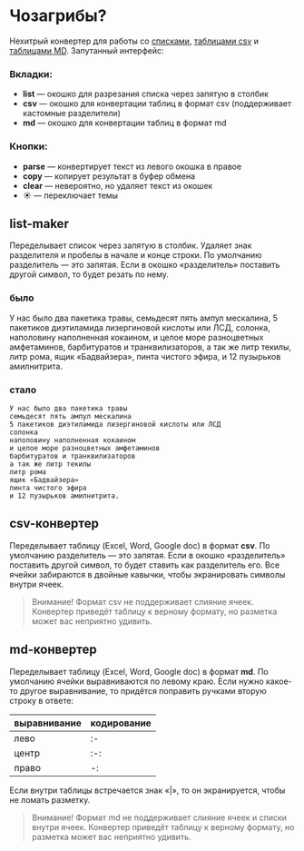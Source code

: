 
# Чозагрибы?

Нехитрый конвертер для работы со [списками](#list-maker), [таблицами csv](#csv-конвертер) и [таблицами MD](#md-конвертер). Запутанный интерфейс:

### Вкладки:

* **list** — окошко для разрезания списка через запятую в столбик
* **csv** — окошко для конвертации таблиц в формат csv (поддерживает кастомные разделители)
* **md** — окошко для конвертации таблиц в формат md


### Кнопки:

* **parse** — конвертирует текст из левого окошка в правое
* **copy** — копирует результат в буфер обмена
* **clear**  — невероятно, но удаляет текст из окошек
* ☀️ — переключает темы



## list-maker

Переделывает список через запятую в столбик. Удаляет знак разделителя и пробелы в начале и конце строки. По умолчанию разделитель — это запятая. Если в окошко «разделитель» поставить другой символ, то будет резать по нему.

### было
У нас было два пакетика травы, семьдесят пять ампул мескалина, 5 пакетиков диэтиламида лизергиновой кислоты или ЛСД, солонка, наполовину наполненная кокаином, и целое море разноцветных амфетаминов, барбитуратов и транквилизаторов, а так же литр текилы, литр рома, ящик «Бадвайзера», пинта чистого эфира, и 12 пузырьков амилнитрита.

### стало
```
У нас было два пакетика травы
семьдесят пять ампул мескалина
5 пакетиков диэтиламида лизергиновой кислоты или ЛСД
солонка
наполовину наполненная кокаином
и целое море разноцветных амфетаминов
барбитуратов и транквилизаторов
а так же литр текилы
литр рома
ящик «Бадвайзера»
пинта чистого эфира
и 12 пузырьков амилнитрита.
```

## csv-конвертер

Переделывает таблицу (Excel, Word, Google doc) в формат **csv**. По умолчанию разделитель — это запятая. Если в окошко «разделитель» поставить другой символ, то будет ставить как разделитель его. Все ячейки забираются в двойные кавычки, чтобы экранировать символы внутри ячеек.
> Внимание! Формат csv не поддерживает слияние ячеек. Конвертер приведёт таблицу к верному формату, но разметка может вас неприятно удивить.

## md-конвертер

Переделывает таблицу (Excel, Word, Google doc) в формат **md**. По умолчанию ячейки выравниваются по левому краю. Если нужно какое-то другое выравнивание, то придётся поправить ручками вторую строку в ответе:

|выравнивание|кодирование|
|:-|:-|
|лево|:-|
|центр|:-:|
|право|-:|

Если внутри таблицы встречается знак «|», то он экранируется, чтобы не ломать разметку.

> Внимание! Формат md не поддерживает слияние ячеек и списки внутри ячеек. Конвертер приведёт таблицу к верному формату, но разметка может вас неприятно удивить.

